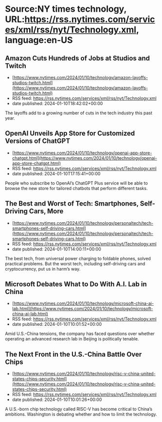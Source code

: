 # Source:NY times technology, URL:https://rss.nytimes.com/services/xml/rss/nyt/Technology.xml, language:en-US

## Amazon Cuts Hundreds of Jobs at Studios and Twitch
 - [https://www.nytimes.com/2024/01/10/technology/amazon-layoffs-studios-twitch.html](https://www.nytimes.com/2024/01/10/technology/amazon-layoffs-studios-twitch.html)
 - RSS feed: https://rss.nytimes.com/services/xml/rss/nyt/Technology.xml
 - date published: 2024-01-10T18:42:02+00:00

The layoffs add to a growing number of cuts in the tech industry this past year.

## OpenAI Unveils App Store for Customized Versions of ChatGPT
 - [https://www.nytimes.com/2024/01/10/technology/openai-app-store-chatgpt.html](https://www.nytimes.com/2024/01/10/technology/openai-app-store-chatgpt.html)
 - RSS feed: https://rss.nytimes.com/services/xml/rss/nyt/Technology.xml
 - date published: 2024-01-10T17:15:41+00:00

People who subscribe to OpenAI’s ChatGPT Plus service will be able to browse the new store for tailored chatbots that perform different tasks.

## The Best and Worst of Tech: Smartphones, Self-Driving Cars, More
 - [https://www.nytimes.com/2024/01/10/technology/personaltech/tech-smartphones-self-driving-cars.html](https://www.nytimes.com/2024/01/10/technology/personaltech/tech-smartphones-self-driving-cars.html)
 - RSS feed: https://rss.nytimes.com/services/xml/rss/nyt/Technology.xml
 - date published: 2024-01-10T14:00:11+00:00

The best tech, from universal power charging to foldable phones, solved practical problems. But the worst tech, including self-driving cars and cryptocurrency, put us in harm’s way.

## Microsoft Debates What to Do With A.I. Lab in China
 - [https://www.nytimes.com/2024/01/10/technology/microsoft-china-ai-lab.html](https://www.nytimes.com/2024/01/10/technology/microsoft-china-ai-lab.html)
 - RSS feed: https://rss.nytimes.com/services/xml/rss/nyt/Technology.xml
 - date published: 2024-01-10T10:01:52+00:00

Amid U.S.-China tensions, the company has faced questions over whether operating an advanced research lab in Beijing is politically tenable.

## The Next Front in the U.S.-China Battle Over Chips
 - [https://www.nytimes.com/2024/01/10/technology/risc-v-china-united-states-chips-security.html](https://www.nytimes.com/2024/01/10/technology/risc-v-china-united-states-chips-security.html)
 - RSS feed: https://rss.nytimes.com/services/xml/rss/nyt/Technology.xml
 - date published: 2024-01-10T10:01:26+00:00

A U.S.-born chip technology called RISC-V has become critical to China’s ambitions. Washington is debating whether and how to limit the technology.


